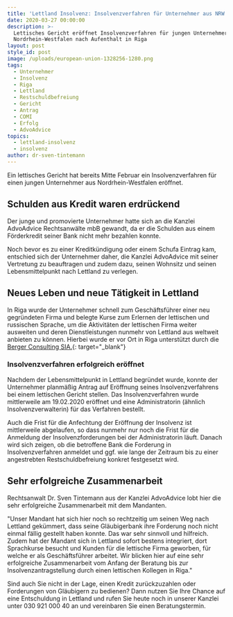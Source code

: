 ```yaml
---
title: 'Lettland Insolvenz: Insolvenzverfahren für Unternehmer aus NRW eröffnet'
date: 2020-03-27 00:00:00
description: >-
  Lettisches Gericht eröffnet Insolvenzverfahren für jungen Unternehmer aus
  Nordrhein-Westfalen nach Aufenthalt in Riga
layout: post
style_id: post
image: /uploads/european-union-1328256-1280.png
tags:
  - Unternehmer
  - Insolvenz
  - Riga
  - Lettland
  - Restschuldbefreiung
  - Gericht
  - Antrag
  - COMI
  - Erfolg
  - AdvoAdvice
topics:
  - lettland-insolvenz
  - insolvenz
author: dr-sven-tintemann
---
```


Ein lettisches Gericht hat bereits Mitte Februar ein Insolvenzverfahren für einen jungen Unternehmer aus Nordrhein-Westfalen eröffnet.

## Schulden aus Kredit waren erdrückend&nbsp;

Der junge und promovierte Unternehmer hatte sich an die Kanzlei AdvoAdvice Rechtsanwälte mbB gewandt, da er die Schulden aus einem Förderkredit seiner Bank nicht mehr bezahlen konnte.&nbsp;

Noch bevor es zu einer Kreditkündigung oder einem Schufa Eintrag kam, entschied sich der Unternehmer daher, die Kanzlei AdvoAdvice mit seiner Vertretung zu beauftragen und zudem dazu, seinen Wohnsitz und seinen Lebensmittelpunkt nach Lettland zu verlegen.&nbsp;

## Neues Leben und neue Tätigkeit in Lettland

In Riga wurde der Unternehmer schnell zum Geschäftsführer einer neu gegründeten Firma und belegte Kurse zum Erlernen der lettischen und russischen Sprache, um die Aktivitäten der lettischen Firma weiter ausweiten und deren Dienstleistungen nunmehr von Lettland aus weltweit anbieten zu können. Hierbei wurde er vor Ort in Riga unterstützt durch die [Berger Consulting SIA.](https://bergerconsulting.lv){: target="_blank"}

### Insolvenzverfahren erfolgreich eröffnet

Nachdem der Lebensmittelpunkt in Lettland begründet wurde, konnte der Unternehmer planmä&szlig;ig Antrag auf Eröffnung seines Insolvenzverfahrens bei einem lettischen Gericht stellen. Das Insolvenzverfahren wurde mittlerweile am 19.02.2020 eröffnet und eine Administratorin (ähnlich Insolvenzverwalterin) für das Verfahren bestellt.&nbsp;

Auch die Frist für die Anfechtung der Eröffnung der Insolvenz ist mittlerweile abgelaufen, so dass nunmehr nur noch die Frist für die Anmeldung der Insolvenzforderungen bei der Administratorin läuft. Danach wird sich zeigen, ob die betroffene Bank die Forderung in Insolvenzverfahren anmeldet und ggf. wie lange der Zeitraum bis zu einer angestrebten Restschuldbefreiung konkret festgesetzt wird.&nbsp;

## Sehr erfolgreiche Zusammenarbeit

Rechtsanwalt Dr. Sven Tintemann aus der Kanzlei AdvoAdvice lobt hier die sehr erfolgreiche Zusammenarbeit mit dem Mandanten.&nbsp;

"Unser Mandant hat sich hier noch so rechtzeitig um seinen Weg nach Lettland gekümmert, dass seine Gläubigerbank ihre Forderung noch nicht einmal fällig gestellt haben konnte. Das war sehr sinnvoll und hilfreich. Zudem hat der Mandant sich in Lettland sofort bestens integriert, dort Sprachkurse besucht und Kunden für die lettische Firma geworben, für welche er als Geschäftsführer arbeitet. Wir blicken hier auf eine sehr erfolgreiche Zusammenarbeit vom Anfang der Beratung bis zur Insolvenzantragstellung durch einen lettischen Kollegen in Riga."

Sind auch Sie nicht in der Lage, einen Kredit zurückzuzahlen oder Forderungen von Gläubigern zu bedienen? Dann nutzen Sie Ihre Chance auf eine Entschuldung in Lettland und rufen Sie heute noch in unserer Kanzlei unter 030 921 000 40 an und vereinbaren Sie einen Beratungstermin.&nbsp;